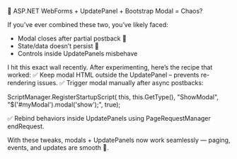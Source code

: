 🚨 ASP.NET WebForms + UpdatePanel + Bootstrap Modal = Chaos?

If you’ve ever combined these two, you’ve likely faced:

* Modal closes after partial postback 😤
* State/data doesn’t persist 🤯
* Controls inside UpdatePanels misbehave

I hit this exact wall recently. After experimenting, here’s the recipe that worked:
✅ Keep modal HTML outside the UpdatePanel – prevents re-rendering issues. 
✅ Trigger modal manually after async postbacks:

ScriptManager.RegisterStartupScript(
this, this.GetType(),
"ShowModal",
"$('#myModal').modal('show');", true); 

✅ Rebind behaviors inside UpdatePanels using PageRequestManager endRequest.

With these tweaks, modals + UpdatePanels now work seamlessly — paging, events, and updates are smooth 🎉.
